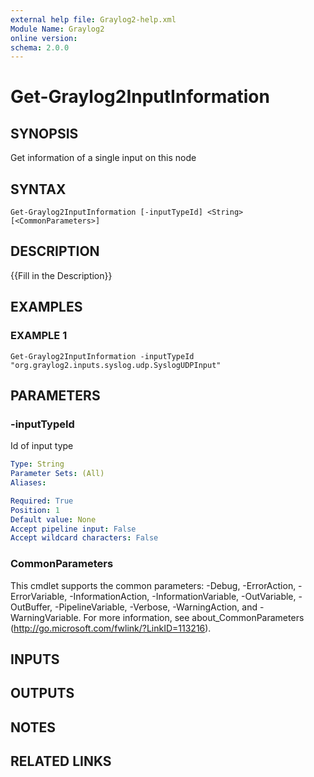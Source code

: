 ```yaml
---
external help file: Graylog2-help.xml
Module Name: Graylog2
online version:
schema: 2.0.0
---
```


# Get-Graylog2InputInformation

## SYNOPSIS
Get information of a single input on this node

## SYNTAX

```
Get-Graylog2InputInformation [-inputTypeId] <String> [<CommonParameters>]
```

## DESCRIPTION
{{Fill in the Description}}

## EXAMPLES

### EXAMPLE 1
```
Get-Graylog2InputInformation -inputTypeId "org.graylog2.inputs.syslog.udp.SyslogUDPInput"
```

## PARAMETERS

### -inputTypeId
Id of input type

```yaml
Type: String
Parameter Sets: (All)
Aliases:

Required: True
Position: 1
Default value: None
Accept pipeline input: False
Accept wildcard characters: False
```

### CommonParameters
This cmdlet supports the common parameters: -Debug, -ErrorAction, -ErrorVariable, -InformationAction, -InformationVariable, -OutVariable, -OutBuffer, -PipelineVariable, -Verbose, -WarningAction, and -WarningVariable.
For more information, see about_CommonParameters (http://go.microsoft.com/fwlink/?LinkID=113216).

## INPUTS

## OUTPUTS

## NOTES

## RELATED LINKS
